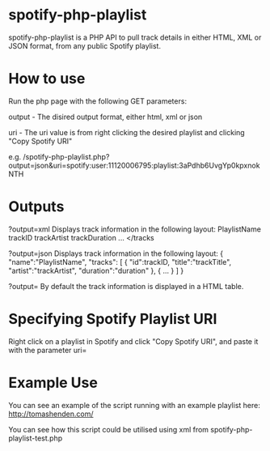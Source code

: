 spotify-php-playlist
====================

spotify-php-playlist is a PHP API to pull track details in either HTML, XML or JSON format, from any public Spotify playlist.

How to use
==========
Run the php page with the following GET parameters:

output - The disired output format, either html, xml or json

uri - The uri value is from right clicking the desired playlist and clicking "Copy Spotify URI"

e.g. /spotify-php-playlist.php?output=json&uri=spotify:user:11120006795:playlist:3aPdhb6UvgYp0kpxnokNTH


Outputs
=======
?output=xml
Displays track information in the following layout:
<xml>
 	<playlist>
		<name><value>PlaylistName</value></name>
		<tracks>
			<track>
				<id><value>trackID</value></id>
				<title><value>trackTitle</value></title>
				<artist><value>trackArtist</value></artist>
				<duration><value>trackDuration</value></duration>
			</track>
			<track>
				...
			</track>
		</tracks
	</playlist>
</xlm>

?output=json
Displays track information in the following layout:
{ "name":"PlaylistName",
	"tracks": [
			{ "id":trackID,
			  "title":"trackTitle",
			  "artist":"trackArtist",
			  "duration":"duration"
			}, { ... }
		] 
}

?output=
By default the track information is displayed in a HTML table.


Specifying Spotify Playlist URI
===============================
Right click on a playlist in Spotify and click "Copy Spotify URI", and paste it with the parameter uri=


Example Use
===========

You can see an example of the script running with an example playlist here:
http://tomashenden.com/<link here>

You can see how this script could be utilised using xml from spotify-php-playlist-test.php
